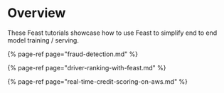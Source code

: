 # Overview

These Feast tutorials showcase how to use Feast to simplify end to end model training / serving. 

{% page-ref page="fraud-detection.md" %}

{% page-ref page="driver-ranking-with-feast.md" %}

{% page-ref page="real-time-credit-scoring-on-aws.md" %}

